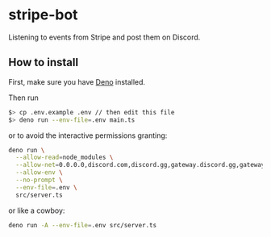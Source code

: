 # stripe-bot
Listening to events from Stripe and post them on Discord.


## How to install

First, make sure you have [Deno](https://docs.deno.com/runtime/getting_started/installation/) installed.

Then run

```sh
$> cp .env.example .env // then edit this file
$> deno run --env-file=.env main.ts
```

or to avoid the interactive permissions granting:


```sh
deno run \
  --allow-read=node_modules \
  --allow-net=0.0.0.0,discord.com,discord.gg,gateway.discord.gg,gateway-us-east1-b.discord.gg,api.stripe.com \
  --allow-env \
  --no-prompt \
  --env-file=.env \
  src/server.ts
```

or like a cowboy:

```sh
deno run -A --env-file=.env src/server.ts
```
